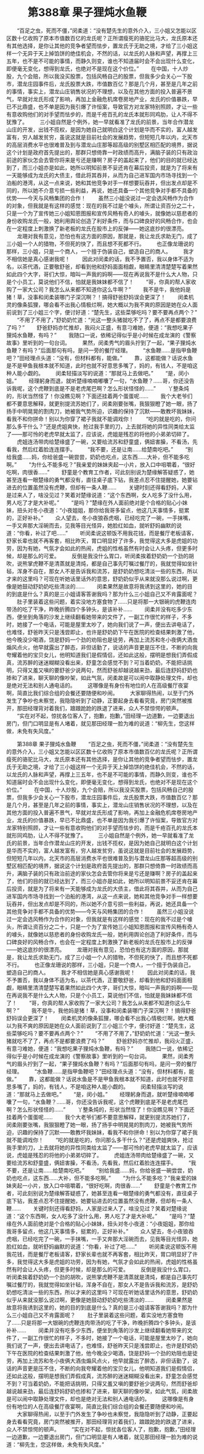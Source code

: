 # 　　第388章 果子狸炖水鱼鞭
　　“百足之虫，死而不僵，”闵柔道：“没有楚先生的意外介入，三小姐又怎能以区区数十亿收购了原本市值数百亿的龙氏呢？正所谓瘦死的骆驼比马大，龙氏原本还有其他选择，是你让其他的竞争者望而怯步，置龙氏于无助之境，才给了三小姐这样一个无异于天上掉馅饼的绝佳机会，不然的话，以龙氏的人脉和声望，再撑上三五年，也不是不可能的事情，而静久则变，谁也不知道届时会不会出现什么变化，即便毫无变化，想得到龙氏，也绝对不是现在这个价位。”
　　在中国，十人炒股，九个会赔，所以我没买股票，包括风畅自己的股票，但我多少会关心一下股市，潜龙庄园事件后，龙氏股票大跌，市值数百亿？那是几个月，甚至是几年之前的事情，事实上，潜龙山庄销售状况的不理想，以及在其他方面的投入普遍不景气，早就对龙氏形成了影响，再加上金融危机席卷房地产业，龙氏的价值暴跌，早已不比鼎盛，也不单是因为我引爆了许恒案，导致官方对龙家特别照顾，才让一些有意收购他们的对手望而怯步的，而是千疮百孔的龙氏本就形同鸡肋，让人不得不犹豫了。
　　三小姐自然是个例外，她一早就看准了龙氏的前景，当年合作潜龙山庄的开发，出钱不揽权，是因为她自己就明白这个计划是华而不实的，富人越发富有，穷人越发贫穷，虽说这就是目前社会的发展趋势，但短短几年以内，北天市的高层消费水平也很难普及到与潜龙山庄那等超高级的别墅区相匹配的境界，据说这个计划是政府首先提出的，那群只想倚靠一时政绩而高升，满脑子装的只有政治前途的家伙怎会去管你将来是亏还是赚啊？房子的盖起来了，他们的目的就已经达到了，而三小姐亦是如此，她所以明知前景不妥还肯在幕后投资，就是为了将来有一天能够成为龙氏的大债主，借此将其吞并，从而为自己进军国内市场寻找到一个泊船的港湾，从这一点来说，她和其他竞争对手一样想要玩吞并，但出发点却是不同的，所以她不介意亏损一些利益，再说，她还具备一个其他竞争对手都不具备的优势——今天与风畅集团的合作！
　　虽然三小姐没说过一定会选风畅作为合作的对象，但我就是有这样的感觉：现在的我不过是个噱头，所谓让资百分之二十，只是一个为了宣传她三小姐知恩图报和宣传风畅有奇人的噱头，就像她以慈悲者的身份收购龙氏一般，她利用舆论创造了利好条件，而与口碑良好的风畅合作，也会在一定程度上刺激换了新老板的龙氏在股市上的反弹——她这底抄的很漂亮。
　　龙珊对我有意见，恐怕也有这方面的原因，那就是，我让龙氏求助无门，成了三小姐一个人的猎物，不但死的快了，而且想不死都不行。
　　也正像龙珊说的那样，三小姐，只是一个商人，一个擅于伪装自己，塑造自己的商人。
　　我才不相信她是真心感谢我呢！
　　因此对闵柔的话，我不予置否，我以身体不适为名，以茶代酒，正要敬舒爸，却看到他和舒妈面面相觑，眼睛里清清楚楚写着果然如此四个大字，哥们大惊，暗叫一声我的妈啊——现在再说我不是什么大人物，只是个小员工，莫说他们不信，怕就是我妹妹都不信了！
　　“哥，你真的帮人家收购了一家大公司？我怎么从来都不知道你这么牛啊？”
　　我不是牛，我他妈是猪！草，没事和闵柔装哪门子深沉啊？！搞得舒爸舒妈误会更深了！
　　闵柔机灵的像条狐狸，哪会看不出我心情极烂啊，她大概以为我不爽的原因是她在众人面前说到了三小姐三个字，便讨好道：“楚先生，这些菜够吃吗？要不要再点两个？”
　　“不用了不用了，”舒奶奶忙道：“光这一整头猪就吃不了了，再点不是都要浪费了吗？”
　　舒爸舒妈亦忙推却，我闷火正盛，有意刁难她，便道：“我想吃果子狸炖水鱼鞭，有吗？”
　　我随口一说，依稀记得似乎是小时候在成龙演的《警察故事》里听到的一句台词。
　　果然，闵柔秀气的眉头拧到了一起，“果子狸炖水鱼鞭？有吗？”后面那句有吗，是问一旁的餐厅经理。
　　“水鱼鞭……是指甲鱼鞭吧？”田经理点头道：“没有，但材料都有，能做。”
　　靠，这都能做？话说水鱼是不是甲鱼我根本就不知道，此时也就不好意思多嘴了，妈的，有钱人，不是咱这种人能小觑的。
　　闵柔轻描淡写的说道：“那就马上去做吧。”
　　“是，闵小姐。”
　　经理躬身而退，就听楚缘喃喃嘟囔了一句，“水鱼鞭？……哥，你还没告诉我呢，这个虎鞭到底是不是老虎尾巴啊？怎么形状怪怪的……”
　　丫整条炖的，形状当然怪了！你没瞧见啊？下面还挂着两个蛋蛋呢……
　　我个大老爷们都不要意思解释，就更别提流苏她们了，闵柔刚要张嘴，我狠狠瞪了她一眼，扬了扬手中明晃晃的割肉刀，她被我气势所迫，识趣的保持了沉默——敢教坏我妹妹，看我不和你拼命！别以为你穿了裙子我就不能调戏你！
　　“吃的就是吃的，你问那么多干什么？”还是虎姐爽快，抢过我手里的刀，上去就将她的异性同类给太监了——那可怜的老虎早就太监了，应该说，虎姐是残忍的将他的小弟弟切碎了。
　　虎姐连汤带肉给楚缘盛了一碗，又要给流苏和舒童盛，俩妞害臊，不看汤，先看我，然后红着脸连连摆手。
　　“我不要，还是让南……给楚南吃吧。”
　　“别给我盛……妈，你给爸盛一碗尝尝，奶奶也吃点，这东西……大补，但不能多吃啊。”
　　“为什么不能多吃？”我亲爱的妹妹夹起一小片，放入口中咀嚼着，“很好吃啊，肉很香……”
　　舒童是个教育工作者，可此刻别说为楚缘解答疑惑了，她甚至连看一眼楚缘的勇气都没有，直往桌子底下钻，我差点忍不住提醒她，她要钻进去的位置虽然没有虎鞭，但却有一条人鞭……
　　关键时刻还得看舒妈，人家是过来人了，啥没见过？笑着对楚缘说道：“这个东西啊，女人吃多了没什么用，男人吃了才是大补呢。”
　　“是吗？”楚缘在外人面前绝对是个合格的贴心小妹妹，扭头对冬小夜道：“小夜姐姐，那你给我哥多留点，他这几天事情多，挺累的，正好补补。”
　　众人望去，冬小夜狼吞虎咽，已经吃完了一碗，一手抹嘴，一手又奔那大淫碗而去，见我等目光怪异，她脸红如血，就听舒妈幽默的说道：“你看，补过了吧……”
　　听闵柔说这顿饭不用我花钱，而是餐厅老板请客，舒家长辈也就不再客套，相比昨天，胃口明显好了许多，我觉得这大多是虎姐的功劳，因为有她，气氛才会如此的热闹，虎姐的性格虽然有时会让人头疼，但更多时候，却是那么的可爱。
　　反倒是我没什么胃口，听闵柔挨着舒奶奶一个劲的胡吹，说熊掌虎鞭不是清蒸就是清炖，都是自己事先叮嘱过餐厅的，我就觉得如坐针毡，浑身不自在，那女人不是告诉我和流苏，是舒奶奶想吃清淡一些的东西，所以才来的这里吗？可现在听她话里话外的意思，舒奶奶似乎从来就没那么说过啊，更像是她鼓动舒奶奶吃些清淡的……
　　闵柔果然是故意将我诱到这里的，她的目的到底是什么？真的是三小姐请客答谢我吗？那为什么三小姐自己又不肯露面呢？
　　肚子里装着这些问题，着实没地方塞食物了……只是将那一大银碗的虎鞭连肉带汤的吃了干净，昨晚折腾四个多钟头，是该补补……
　　闵柔并没有吃多少东西，便坐到角落的沙发上继续翻看她带来的文件了，一副工作很忙的样子，不多时，她接了一个电话，可能是屋里太吵了，她向我们说了一声，便出去讲电话了，也难怪，舒爸昨天只是浅尝即止，也许是舒奶奶下午在医院的检查结果刺激了他，他今晚没少喝酒，饶是舒妈一个劲的劝阻也是徒劳，再加上流苏和冬小夜俩大酒虫煽风点火，他早就露出了醉态，非但话勤了，说话的声音更是压不住，不断的向我夸耀着他的宝贝女儿，他明知道我们是假情侣，还如此这般，摆明是想我们弄假成真，流苏醉的迷迷糊糊没看出来，舒童怎会感觉不到？可当着奶奶，不能把话挑明，只得又羞又嗔的要舒爸少说两句，然而舒爸却越说越来劲，最后连舒妈舒奶也掺和了进来，聊天聊的像吵架，如此气氛，闵柔故是可以闹中取静处理文件，却也是绝对无法和别人通电话的。
　　这哪像是有身份有地位的人在高级餐厅夜宴啊，简直比我们综合组的会餐还要随便和吵闹。
　　大家聊得热闹，以至于门外发生了争吵也未察觉，我隐隐听到了动静，正要起身去看看究竟，房门突然被推开，那田经理背对着我们，踉踉跄跄的跌退了进来，众人不禁惊愕的顿声。
　　“实在对不起，惊扰各位客人了，抱歉，抱歉，”田经理一边道歉，一边要退出房门，但门口明显是有人堵着，就见那田经理一脸为难的说道：“柳先生，您这样做，未免有失风度。”

　　第388章 果子狸炖水鱼鞭
　　“百足之虫，死而不僵，”闵柔道：“没有楚先生的意外介入，三小姐又怎能以区区数十亿收购了原本市值数百亿的龙氏呢？正所谓瘦死的骆驼比马大，龙氏原本还有其他选择，是你让其他的竞争者望而怯步，置龙氏于无助之境，才给了三小姐这样一个无异于天上掉馅饼的绝佳机会，不然的话，以龙氏的人脉和声望，再撑上三五年，也不是不可能的事情，而静久则变，谁也不知道届时会不会出现什么变化，即便毫无变化，想得到龙氏，也绝对不是现在这个价位。”
　　在中国，十人炒股，九个会赔，所以我没买股票，包括风畅自己的股票，但我多少会关心一下股市，潜龙庄园事件后，龙氏股票大跌，市值数百亿？那是几个月，甚至是几年之前的事情，事实上，潜龙山庄销售状况的不理想，以及在其他方面的投入普遍不景气，早就对龙氏形成了影响，再加上金融危机席卷房地产业，龙氏的价值暴跌，早已不比鼎盛，也不单是因为我引爆了许恒案，导致官方对龙家特别照顾，才让一些有意收购他们的对手望而怯步的，而是千疮百孔的龙氏本就形同鸡肋，让人不得不犹豫了。
　　三小姐自然是个例外，她一早就看准了龙氏的前景，当年合作潜龙山庄的开发，出钱不揽权，是因为她自己就明白这个计划是华而不实的，富人越发富有，穷人越发贫穷，虽说这就是目前社会的发展趋势，但短短几年以内，北天市的高层消费水平也很难普及到与潜龙山庄那等超高级的别墅区相匹配的境界，据说这个计划是政府首先提出的，那群只想倚靠一时政绩而高升，满脑子装的只有政治前途的家伙怎会去管你将来是亏还是赚啊？房子的盖起来了，他们的目的就已经达到了，而三小姐亦是如此，她所以明知前景不妥还肯在幕后投资，就是为了将来有一天能够成为龙氏的大债主，借此将其吞并，从而为自己进军国内市场寻找到一个泊船的港湾，从这一点来说，她和其他竞争对手一样想要玩吞并，但出发点却是不同的，所以她不介意亏损一些利益，再说，她还具备一个其他竞争对手都不具备的优势——今天与风畅集团的合作！
　　虽然三小姐没说过一定会选风畅作为合作的对象，但我就是有这样的感觉：现在的我不过是个噱头，所谓让资百分之二十，只是一个为了宣传她三小姐知恩图报和宣传风畅有奇人的噱头，就像她以慈悲者的身份收购龙氏一般，她利用舆论创造了利好条件，而与口碑良好的风畅合作，也会在一定程度上刺激换了新老板的龙氏在股市上的反弹——她这底抄的很漂亮。
　　龙珊对我有意见，恐怕也有这方面的原因，那就是，我让龙氏求助无门，成了三小姐一个人的猎物，不但死的快了，而且想不死都不行。
　　也正像龙珊说的那样，三小姐，只是一个商人，一个擅于伪装自己，塑造自己的商人。
　　我才不相信她是真心感谢我呢！
　　因此对闵柔的话，我不予置否，我以身体不适为名，以茶代酒，正要敬舒爸，却看到他和舒妈面面相觑，眼睛里清清楚楚写着果然如此四个大字，哥们大惊，暗叫一声我的妈啊——现在再说我不是什么大人物，只是个小员工，莫说他们不信，怕就是我妹妹都不信了！
　　“哥，你真的帮人家收购了一家大公司？我怎么从来都不知道你这么牛啊？”
　　我不是牛，我他妈是猪！草，没事和闵柔装哪门子深沉啊？！搞得舒爸舒妈误会更深了！
　　闵柔机灵的像条狐狸，哪会看不出我心情极烂啊，她大概以为我不爽的原因是她在众人面前说到了三小姐三个字，便讨好道：“楚先生，这些菜够吃吗？要不要再点两个？”
　　“不用了不用了，”舒奶奶忙道：“光这一整头猪就吃不了了，再点不是都要浪费了吗？”
　　舒爸舒妈亦忙推却，我闷火正盛，有意刁难她，便道：“我想吃果子狸炖水鱼鞭，有吗？”
　　我随口一说，依稀记得似乎是小时候在成龙演的《警察故事》里听到的一句台词。
　　果然，闵柔秀气的眉头拧到了一起，“果子狸炖水鱼鞭？有吗？”后面那句有吗，是问一旁的餐厅经理。
　　“水鱼鞭……是指甲鱼鞭吧？”田经理点头道：“没有，但材料都有，能做。”
　　靠，这都能做？话说水鱼是不是甲鱼我根本就不知道，此时也就不好意思多嘴了，妈的，有钱人，不是咱这种人能小觑的。
　　闵柔轻描淡写的说道：“那就马上去做吧。”
　　“是，闵小姐。”
　　经理躬身而退，就听楚缘喃喃嘟囔了一句，“水鱼鞭？……哥，你还没告诉我呢，这个虎鞭到底是不是老虎尾巴啊？怎么形状怪怪的……”
　　丫整条炖的，形状当然怪了！你没瞧见啊？下面还挂着两个蛋蛋呢……
　　我个大老爷们都不要意思解释，就更别提流苏她们了，闵柔刚要张嘴，我狠狠瞪了她一眼，扬了扬手中明晃晃的割肉刀，她被我气势所迫，识趣的保持了沉默——敢教坏我妹妹，看我不和你拼命！别以为你穿了裙子我就不能调戏你！
　　“吃的就是吃的，你问那么多干什么？”还是虎姐爽快，抢过我手里的刀，上去就将她的异性同类给太监了——那可怜的老虎早就太监了，应该说，虎姐是残忍的将他的小弟弟切碎了。
　　虎姐连汤带肉给楚缘盛了一碗，又要给流苏和舒童盛，俩妞害臊，不看汤，先看我，然后红着脸连连摆手。
　　“我不要，还是让南……给楚南吃吧。”
　　“别给我盛……妈，你给爸盛一碗尝尝，奶奶也吃点，这东西……大补，但不能多吃啊。”
　　“为什么不能多吃？”我亲爱的妹妹夹起一小片，放入口中咀嚼着，“很好吃啊，肉很香……”
　　舒童是个教育工作者，可此刻别说为楚缘解答疑惑了，她甚至连看一眼楚缘的勇气都没有，直往桌子底下钻，我差点忍不住提醒她，她要钻进去的位置虽然没有虎鞭，但却有一条人鞭……
　　关键时刻还得看舒妈，人家是过来人了，啥没见过？笑着对楚缘说道：“这个东西啊，女人吃多了没什么用，男人吃了才是大补呢。”
　　“是吗？”楚缘在外人面前绝对是个合格的贴心小妹妹，扭头对冬小夜道：“小夜姐姐，那你给我哥多留点，他这几天事情多，挺累的，正好补补。”
　　众人望去，冬小夜狼吞虎咽，已经吃完了一碗，一手抹嘴，一手又奔那大淫碗而去，见我等目光怪异，她脸红如血，就听舒妈幽默的说道：“你看，补过了吧……”
　　听闵柔说这顿饭不用我花钱，而是餐厅老板请客，舒家长辈也就不再客套，相比昨天，胃口明显好了许多，我觉得这大多是虎姐的功劳，因为有她，气氛才会如此的热闹，虎姐的性格虽然有时会让人头疼，但更多时候，却是那么的可爱。
　　反倒是我没什么胃口，听闵柔挨着舒奶奶一个劲的胡吹，说熊掌虎鞭不是清蒸就是清炖，都是自己事先叮嘱过餐厅的，我就觉得如坐针毡，浑身不自在，那女人不是告诉我和流苏，是舒奶奶想吃清淡一些的东西，所以才来的这里吗？可现在听她话里话外的意思，舒奶奶似乎从来就没那么说过啊，更像是她鼓动舒奶奶吃些清淡的……
　　闵柔果然是故意将我诱到这里的，她的目的到底是什么？真的是三小姐请客答谢我吗？那为什么三小姐自己又不肯露面呢？
　　肚子里装着这些问题，着实没地方塞食物了……只是将那一大银碗的虎鞭连肉带汤的吃了干净，昨晚折腾四个多钟头，是该补补……
　　闵柔并没有吃多少东西，便坐到角落的沙发上继续翻看她带来的文件了，一副工作很忙的样子，不多时，她接了一个电话，可能是屋里太吵了，她向我们说了一声，便出去讲电话了，也难怪，舒爸昨天只是浅尝即止，也许是舒奶奶下午在医院的检查结果刺激了他，他今晚没少喝酒，饶是舒妈一个劲的劝阻也是徒劳，再加上流苏和冬小夜俩大酒虫煽风点火，他早就露出了醉态，非但话勤了，说话的声音更是压不住，不断的向我夸耀着他的宝贝女儿，他明知道我们是假情侣，还如此这般，摆明是想我们弄假成真，流苏醉的迷迷糊糊没看出来，舒童怎会感觉不到？可当着奶奶，不能把话挑明，只得又羞又嗔的要舒爸少说两句，然而舒爸却越说越来劲，最后连舒妈舒奶也掺和了进来，聊天聊的像吵架，如此气氛，闵柔故是可以闹中取静处理文件，却也是绝对无法和别人通电话的。
　　这哪像是有身份有地位的人在高级餐厅夜宴啊，简直比我们综合组的会餐还要随便和吵闹。
　　大家聊得热闹，以至于门外发生了争吵也未察觉，我隐隐听到了动静，正要起身去看看究竟，房门突然被推开，那田经理背对着我们，踉踉跄跄的跌退了进来，众人不禁惊愕的顿声。
　　“实在对不起，惊扰各位客人了，抱歉，抱歉，”田经理一边道歉，一边要退出房门，但门口明显是有人堵着，就见那田经理一脸为难的说道：“柳先生，您这样做，未免有失风度。”
